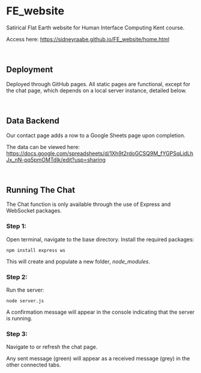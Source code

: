 # FE_website
Satirical Flat Earth website for Human Interface Computing Kent course.

Access here: https://sidneyraabe.github.io/FE_website/home.html

&nbsp;  &nbsp;

## Deployment
Deployed through GitHub pages. All static pages are functional, except for the chat page, which depends on a local server instance, detailed below.

&nbsp;  &nbsp;

## Data Backend
Our contact page adds a row to a Google Sheets page upon completion. 

The data can be viewed here: https://docs.google.com/spreadsheets/d/1Xh9t2rdoGCSQ9M_fYGPSqLidLhJx_nN-pq5pmOMTdlk/edit?usp=sharing

&nbsp;  &nbsp;

## Running The Chat
The Chat function is only available through the use of Express and WebSocket packages.

### Step 1:
Open terminal, navigate to the base directory.
Install the required packages:

```
npm install express ws
```

This will create and populate a new folder, *node_modules*.

### Step 2:
Run the server:
```
node server.js
```

A confirmation message will appear in the console indicating that the server is running. 

### Step 3:
Navigate to or refresh the chat page.

Any sent message (green) will appear as a received message (grey) in the other connected tabs.

